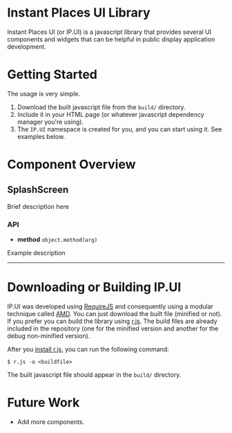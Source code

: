 # Instant Places UI Library #

Instant Places UI (or IP.UI) is a javascript library that provides several UI components and widgets that can be helpful in public display application development.

# Getting Started #

The usage is very simple. 

1. Download the built javascript file from the `build/` directory.
2. Include it in your HTML page (or whatever javascript dependency manager you're using).
3. The `IP.UI` namespace is created for you, and you can start using it. See examples below.

# Component Overview #

## SplashScreen ##

Brief description here

### API ###

- **method** `object.method(arg)`

Example description

----------

# Downloading or Building IP.UI #

IP.UI was developed using [RequireJS](http://requirejs.org/) and consequently using a modular technique called [AMD](http://requirejs.org/docs/whyamd.html). You can just download the built file (minified or not). If you prefer you can build the library using [r.js](http://requirejs.org/docs/optimization.html). The build files are already included in the repository (one for the minified version and another for the debug non-minified version).

After you [install r.js](http://requirejs.org/docs/optimization.html#download), you can run the following command:

    $ r.js -o <buildfile>

The built javascript file should appear in the `build/` directory.

# Future Work #

- Add more components.